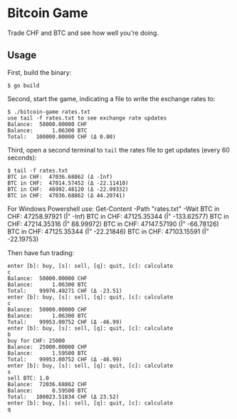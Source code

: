 # Bitcoin Game

Trade CHF and BTC and see how well you're doing.

## Usage

First, build the binary:

    $ go build

Second, start the game, indicating a file to write the exchange rates to:

    $ ./bitcoin-game rates.txt
    use tail -f rates.txt to see exchange rate updates
    Balance:  50000.00000 CHF
    Balance:      1.06300 BTC
    Total:   100000.00000 CHF (Δ 0.00)


Third, open a second terminal to `tail` the rates file to get updates (every 60
seconds):

    $ tail -f rates.txt
    BTC in CHF:  47036.68862 (Δ -Inf)
    BTC in CHF:  47014.57452 (Δ -22.11410)
    BTC in CHF:  46992.48120 (Δ -22.09332)
    BTC in CHF:  47036.68862 (Δ 44.20741)
    
For Windows Powershell use:
    Get-Content -Path "rates.txt" -Wait
    BTC in CHF:  47258.97921 (Î” -Inf)
    BTC in CHF:  47125.35344 (Î” -133.62577)
    BTC in CHF:  47214.35316 (Î” 88.99972)
    BTC in CHF:  47147.57190 (Î” -66.78126)
    BTC in CHF:  47125.35344 (Î” -22.21846)
    BTC in CHF:  47103.15591 (Î” -22.19753)

Then have fun trading:

    enter [b]: buy, [s]: sell, [q]: quit, [c]: calculate
    c
    Balance:  50000.00000 CHF
    Balance:      1.06300 BTC
    Total:    99976.49271 CHF (Δ -23.51)
    enter [b]: buy, [s]: sell, [q]: quit, [c]: calculate
    c
    Balance:  50000.00000 CHF
    Balance:      1.06300 BTC
    Total:    99953.00752 CHF (Δ -46.99)
    enter [b]: buy, [s]: sell, [q]: quit, [c]: calculate
    b
    buy for CHF: 25000
    Balance:  25000.00000 CHF
    Balance:      1.59500 BTC
    Total:    99953.00752 CHF (Δ -46.99)
    enter [b]: buy, [s]: sell, [q]: quit, [c]: calculate
    s
    sell BTC: 1.0
    Balance:  72036.68862 CHF
    Balance:      0.59500 BTC
    Total:   100023.51834 CHF (Δ 23.52)
    enter [b]: buy, [s]: sell, [q]: quit, [c]: calculate
    q

